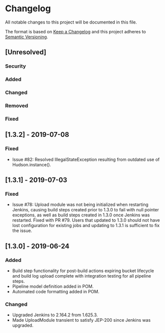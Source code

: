 <!--
 Copyright 2019 Google LLC

 Licensed under the Apache License, Version 2.0 (the "License"); you may not use this file except in
 compliance with the License. You may obtain a copy of the License at
 
        https://www.apache.org/licenses/LICENSE-2.0

 Unless required by applicable law or agreed to in writing, software distributed under the License
 is distributed on an "AS IS" BASIS, WITHOUT WARRANTIES OR CONDITIONS OF ANY KIND, either express or
 implied. See the License for the specific language governing permissions and limitations under the
 License.
-->
# Changelog
All notable changes to this project will be documented in this file.

The format is based on [Keep a Changelog](http://keepachangelog.com/en/1.0.0/)
and this project adheres to [Semantic Versioning](http://semver.org/spec/v2.0.0.html).

## [Unresolved]

 ### Security
 
 ### Added
  
 ### Changed
				
 ### Removed
				 
 ### Fixed
 
 ## [1.3.2] - 2019-07-08
### Fixed
 - Issue #82: Resolved IllegalStateException resulting from outdated use of Hudson.instance().
 
## [1.3.1] - 2019-07-03
### Fixed
 - Issue #78: Upload module was not being initialized when restarting Jenkins, causing build steps
 created prior to 1.3.0 to fail with null pointer exceptions, as well as build steps created in
 1.3.0 once Jenkins was restarted. Fixed with PR #79. Users that updated to 1.3.0 should not have
 lost configuration for existing jobs and updating to 1.3.1 is sufficient to fix the issue.

## [1.3.0] - 2019-06-24 
### Added
 - Build step functionality for post-build actions expiring bucket lifecycle and build log upload complete
 with integration testing for all pipeline steps.
 - Pipeline model definition added in POM.
 - Automated code formatting added in POM.
  
### Changed
 - Upgraded Jenkins to 2.164.2 from 1.625.3.
 - Made UploadModule transient to satisfy JEP-200 since Jenkins was upgraded.
 
